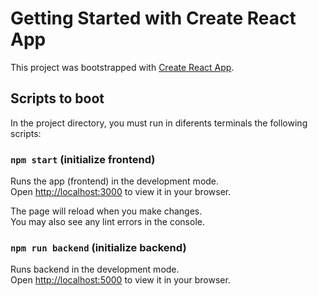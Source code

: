 # Getting Started with Create React App

This project was bootstrapped with [Create React App](https://github.com/facebook/create-react-app).

## Scripts to boot

In the project directory, you must run in diferents terminals the following scripts:

### `npm start` (initialize frontend)

Runs the app (frontend) in the development mode.\
Open [http://localhost:3000](http://localhost:3000) to view it in your browser.

The page will reload when you make changes.\
You may also see any lint errors in the console.

### `npm run backend` (initialize backend)

Runs backend in the development mode.\
Open [http://localhost:5000](http://localhost:5000) to view it in your browser.
